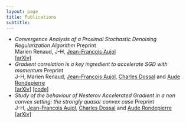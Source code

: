 ```yaml
---
layout: page
title: Publications
subtitle: 
---
```


- *Convergence Analysis of a Proximal Stochastic Denoising Regularization Algorithm* Preprint\
  Marien Renaud, J-H, [Jean-Francois Aujol](https://www.math.u-bordeaux.fr/~npapadak/)\
  [[arXiv]](https://arxiv.org/abs/2412.08262)
- *Gradient correlation is a key ingredient to accelerate SGD with momentum* Preprint\
  J-H, Marien Renaud, [Jean-Francois Aujol](https://www.math.u-bordeaux.fr/~jaujol/), [Charles Dossal](https://perso.math.univ-toulouse.fr/cdossal/) and [Aude Rondepierre](https://perso.math.univ-toulouse.fr/rondepierre/)\
[[arXiv]]([http://arxiv.org/abs/2407.17329](https://arxiv.org/abs/2410.07870)) [[code]](https://github.com/J-Hermant/Momentum_Stochastic_GD)
- *Study of the behaviour of Nesterov Accelerated Gradient in a non convex setting: the strongly quasar convex case* Preprint\
 J-H, [Jean-Francois Aujol](https://www.math.u-bordeaux.fr/~jaujol/), [Charles Dossal](https://perso.math.univ-toulouse.fr/cdossal/) and [Aude Rondepierre](https://perso.math.univ-toulouse.fr/rondepierre/)\
[[arXiv]](https://arxiv.org/abs/2405.19809)

